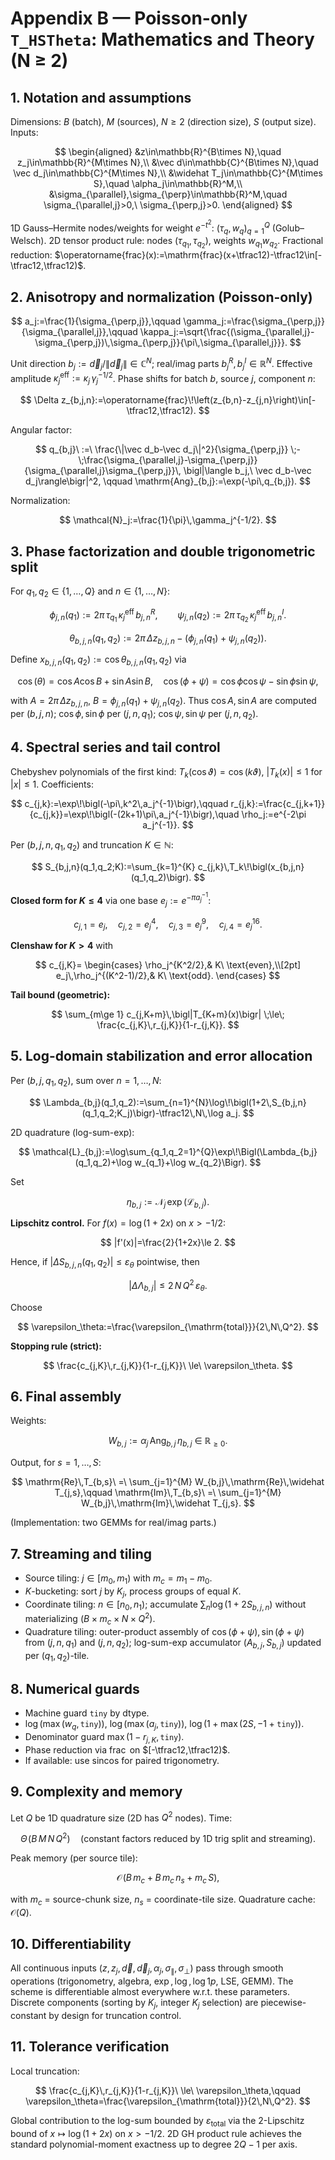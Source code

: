 # Appendix B — Poisson-only `T_HSTheta`: Mathematics and Theory (N ≥ 2)

## 1. Notation and assumptions

Dimensions: $B$ (batch), $M$ (sources), $N\ge 2$ (direction size), $S$ (output size).
Inputs:

$$
\begin{aligned}
&z\in\mathbb{R}^{B\times N},\quad z_j\in\mathbb{R}^{M\times N},\\
&\vec d\in\mathbb{C}^{B\times N},\quad \vec d_j\in\mathbb{C}^{M\times N},\\
&\widehat T_j\in\mathbb{C}^{M\times S},\quad \alpha_j\in\mathbb{R}^M,\\
&\sigma_{\parallel},\sigma_{\perp}\in\mathbb{R}^M,\quad \sigma_{\parallel,j}>0,\ \sigma_{\perp,j}>0.
\end{aligned}
$$

1D Gauss–Hermite nodes/weights for weight $e^{-t^2}$:
$(\tau_q,w_q)_{q=1}^Q$ (Golub–Welsch).
2D tensor product rule: nodes $(\tau_{q_1},\tau_{q_2})$, weights $w_{q_1}w_{q_2}$.
Fractional reduction: $\operatorname{frac}(x):=\mathrm{frac}(x+\tfrac12)-\tfrac12\in[-\tfrac12,\tfrac12)$.

## 2. Anisotropy and normalization (Poisson-only)

$$
a_j:=\frac{1}{\sigma_{\perp,j}},\qquad 
\gamma_j:=\frac{\sigma_{\perp,j}}{\sigma_{\parallel,j}},\qquad 
\kappa_j:=\sqrt{\frac{(\sigma_{\parallel,j}-\sigma_{\perp,j})\,\sigma_{\perp,j}}{\pi\,\sigma_{\parallel,j}}}.
$$

Unit direction $b_j:=\vec d_j/\|\vec d_j\|\in\mathbb{C}^N$; real/imag parts $b_j^R,b_j^I\in\mathbb{R}^N$.
Effective amplitude $\kappa^{\mathrm{eff}}_j:=\kappa_j\,\gamma_j^{-1/2}$.
Phase shifts for batch $b$, source $j$, component $n$:

$$
\Delta z_{b,j,n}:=\operatorname{frac}\!\left(z_{b,n}-z_{j,n}\right)\in[-\tfrac12,\tfrac12).
$$

Angular factor:

$$
q_{b,j}\ :=\ \frac{\|\vec d_b-\vec d_j\|^2}{\sigma_{\perp,j}}
\;-\;\frac{\sigma_{\parallel,j}-\sigma_{\perp,j}}{\sigma_{\parallel,j}\sigma_{\perp,j}}\,
\bigl|\langle b_j,\ \vec d_b-\vec d_j\rangle\bigr|^2,
\qquad 
\mathrm{Ang}_{b,j}:=\exp(-\pi\,q_{b,j}).
$$

Normalization:

$$
\mathcal{N}_j:=\frac{1}{\pi}\,\gamma_j^{-1/2}.
$$

## 3. Phase factorization and double trigonometric split

For $q_1,q_2\in\{1,\dots,Q\}$ and $n\in\{1,\dots,N\}$:

$$
\phi_{j,n}(q_1):=2\pi\,\tau_{q_1}\,\kappa_j^{\mathrm{eff}}\, b^R_{j,n},\qquad
\psi_{j,n}(q_2):=2\pi\,\tau_{q_2}\,\kappa_j^{\mathrm{eff}}\, b^I_{j,n}.
$$

$$
\theta_{b,j,n}(q_1,q_2):=2\pi\,\Delta z_{b,j,n}-\bigl(\phi_{j,n}(q_1)+\psi_{j,n}(q_2)\bigr).
$$

Define $x_{b,j,n}(q_1,q_2):=\cos\theta_{b,j,n}(q_1,q_2)$ via

$$
\cos(\theta)=\cos A\cos B+\sin A\sin B,\quad
\cos(\phi+\psi)=\cos\phi\cos\psi-\sin\phi\sin\psi,
$$

with $A=2\pi\,\Delta z_{b,j,n}$, $B=\phi_{j,n}(q_1)+\psi_{j,n}(q_2)$.
Thus $\cos A,\sin A$ are computed per $(b,j,n)$; $\cos\phi,\sin\phi$ per $(j,n,q_1)$; $\cos\psi,\sin\psi$ per $(j,n,q_2)$.

## 4. Spectral series and tail control

Chebyshev polynomials of the first kind: $T_k(\cos\vartheta)=\cos(k\vartheta)$, $|T_k(x)|\le 1$ for $|x|\le 1$.
Coefficients:

$$
c_{j,k}:=\exp\!\bigl(-\pi\,k^2\,a_j^{-1}\bigr),\qquad 
r_{j,k}:=\frac{c_{j,k+1}}{c_{j,k}}=\exp\!\bigl(-(2k+1)\pi\,a_j^{-1}\bigr),\quad 
\rho_j:=e^{-2\pi a_j^{-1}}.
$$

Per $(b,j,n,q_1,q_2)$ and truncation $K\in\mathbb{N}$:

$$
S_{b,j,n}(q_1,q_2;K):=\sum_{k=1}^{K} c_{j,k}\,T_k\!\bigl(x_{b,j,n}(q_1,q_2)\bigr).
$$

**Closed form for $K\le 4$** via one base $e_j:=e^{-\pi a_j^{-1}}$:

$$
c_{j,1}=e_j,\quad c_{j,2}=e_j^{4},\quad c_{j,3}=e_j^{9},\quad c_{j,4}=e_j^{16}.
$$

**Clenshaw for $K>4$** with

$$
c_{j,K}=
\begin{cases}
\rho_j^{K^2/2},& K\ \text{even},\\[2pt]
e_j\,\rho_j^{(K^2-1)/2},& K\ \text{odd}.
\end{cases}
$$

**Tail bound (geometric):**

$$
\sum_{m\ge 1} c_{j,K+m}\,\bigl|T_{K+m}(x)\bigr|
\;\le\; \frac{c_{j,K}\,r_{j,K}}{1-r_{j,K}}.
$$

## 5. Log-domain stabilization and error allocation

Per $(b,j,q_1,q_2)$, sum over $n=1,\dots,N$:

$$
\Lambda_{b,j}(q_1,q_2):=\sum_{n=1}^{N}\log\!\bigl(1+2\,S_{b,j,n}(q_1,q_2;K_j)\bigr)-\tfrac12\,N\,\log a_j.
$$

2D quadrature (log-sum-exp):

$$
\mathcal{L}_{b,j}:=\log\sum_{q_1,q_2=1}^{Q}\exp\!\Bigl(\Lambda_{b,j}(q_1,q_2)+\log w_{q_1}+\log w_{q_2}\Bigr).
$$

Set

$$
\eta_{b,j}:=\mathcal{N}_j\,\exp(\mathcal{L}_{b,j}).
$$

**Lipschitz control.** For $f(x)=\log(1+2x)$ on $x>-1/2$:

$$
|f'(x)|=\frac{2}{1+2x}\le 2.
$$

Hence, if $|\Delta S_{b,j,n}(q_1,q_2)|\le \varepsilon_\theta$ pointwise, then

$$
\bigl|\Delta \Lambda_{b,j}\bigr|\le 2\,N\,Q^2\,\varepsilon_\theta.
$$

Choose

$$
\varepsilon_\theta:=\frac{\varepsilon_{\mathrm{total}}}{2\,N\,Q^2}.
$$

**Stopping rule (strict):**

$$
\frac{c_{j,K}\,r_{j,K}}{1-r_{j,K}}\ \le\ \varepsilon_\theta.
$$

## 6. Final assembly

Weights:

$$
W_{b,j}:=\alpha_j\,\mathrm{Ang}_{b,j}\,\eta_{b,j}\ \in\ \mathbb{R}_{\ge 0}.
$$

Output, for $s=1,\dots,S$:

$$
\mathrm{Re}\,T_{b,s}\ =\ \sum_{j=1}^{M} W_{b,j}\,\mathrm{Re}\,\widehat T_{j,s},\qquad
\mathrm{Im}\,T_{b,s}\ =\ \sum_{j=1}^{M} W_{b,j}\,\mathrm{Im}\,\widehat T_{j,s}.
$$

(Implementation: two GEMMs for real/imag parts.)

## 7. Streaming and tiling

* Source tiling: $j\in[m_0,m_1)$ with $m_c=m_1-m_0$.
* $K$-bucketing: sort $j$ by $K_j$, process groups of equal $K$.
* Coordinate tiling: $n\in[n_0,n_1)$; accumulate $\sum_n \log(1+2S_{b,j,n})$ without materializing $(B\times m_c\times N\times Q^2)$.
* Quadrature tiling: outer-product assembly of $\cos(\phi+\psi),\sin(\phi+\psi)$ from $(j,n,q_1)$ and $(j,n,q_2)$; log-sum-exp accumulator $(A_{b,j},S_{b,j})$ updated per $(q_1,q_2)$-tile.

## 8. Numerical guards

* Machine guard $\texttt{tiny}$ by dtype.
* $\log(\max(w_q,\texttt{tiny}))$, $\log(\max(a_j,\texttt{tiny}))$, $\log(1+\max(2S,-1+\texttt{tiny}))$.
* Denominator guard $\max(1-r_{j,K},\texttt{tiny})$.
* Phase reduction via $\operatorname{frac}$ on $[-\tfrac12,\tfrac12)$.
* If available: use $\mathrm{sincos}$ for paired trigonometry.

## 9. Complexity and memory

Let $Q$ be 1D quadrature size (2D has $Q^2$ nodes).
Time:

$$
\Theta\!\bigl(B\,M\,N\,Q^2\bigr)
\quad (\text{constant factors reduced by 1D trig split and streaming}).
$$

Peak memory (per source tile):

$$
\mathcal{O}\!\bigl(B\,m_c + B\,m_c\,n_s + m_c\,S\bigr),
$$

with $m_c$ = source-chunk size, $n_s$ = coordinate-tile size. Quadrature cache: $\mathcal{O}(Q)$.

## 10. Differentiability

All continuous inputs $(z,z_j,\vec d,\vec d_j,\alpha_j,\sigma_{\parallel},\sigma_{\perp})$ pass through smooth operations (trigonometry, algebra, $\exp,\log,\log1p$, LSE, GEMM). The scheme is differentiable almost everywhere w\.r.t. these parameters. Discrete components (sorting by $K_j$, integer $K_j$ selection) are piecewise-constant by design for truncation control.

## 11. Tolerance verification

Local truncation:

$$
\frac{c_{j,K}\,r_{j,K}}{1-r_{j,K}}\ \le\ \varepsilon_\theta,\qquad 
\varepsilon_\theta=\frac{\varepsilon_{\mathrm{total}}}{2\,N\,Q^2}.
$$

Global contribution to the log-sum bounded by $\varepsilon_{\mathrm{total}}$ via the 2-Lipschitz bound of $x\mapsto\log(1+2x)$ on $x>-1/2$.
2D GH product rule achieves the standard polynomial-moment exactness up to degree $2Q-1$ per axis.
